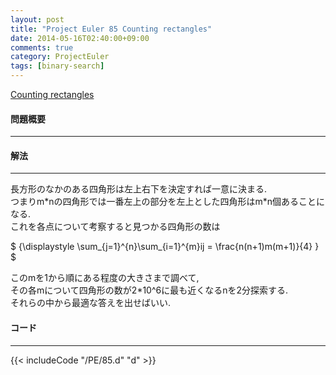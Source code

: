 ```yaml
---
layout: post
title: "Project Euler 85 Counting rectangles"
date: 2014-05-16T02:40:00+09:00
comments: true
category: ProjectEuler
tags: [binary-search]
---
```


[Counting rectangles](http://projecteuler.net/problem=85)

#### 問題概要

****

#### 解法

****

長方形のなかのある四角形は左上右下を決定すれば一意に決まる.  
つまりm\*nの四角形では一番左上の部分を左上とした四角形はm\*n個あることになる.  
これを各点について考察すると見つかる四角形の数は  

<div> $ {\displaystyle
\sum_{j=1}^{n}\sum_{i=1}^{m}ij = \frac{n(n+1)m(m+1)}{4}
} $</div>

このmを1から順にある程度の大きさまで調べて,  
その各mについて四角形の数が2*10^6に最も近くなるnを2分探索する.  
それらの中から最適な答えを出せばいい.  

#### コード

****

{{< includeCode "/PE/85.d" "d" >}}
